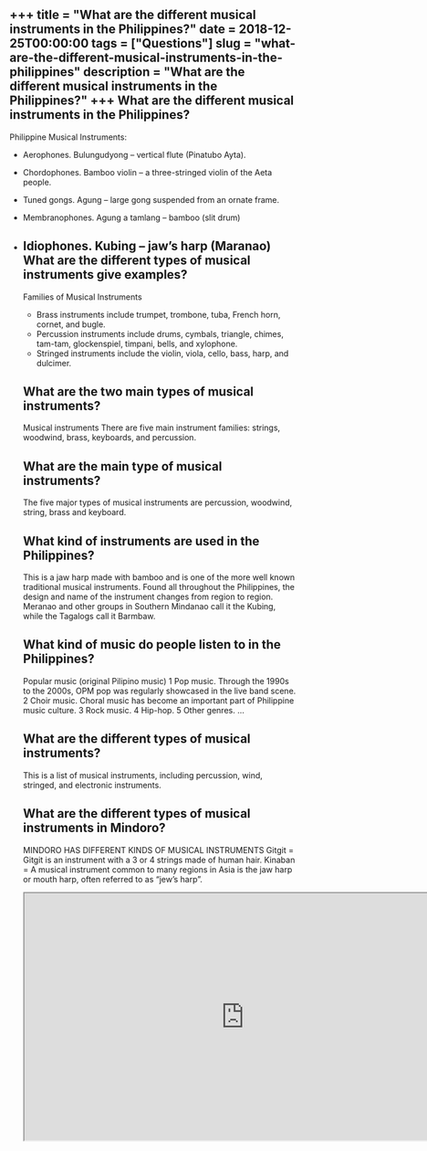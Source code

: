 +++
title = "What are the different musical instruments in the Philippines?"
date = 2018-12-25T00:00:00
tags = ["Questions"]
slug = "what-are-the-different-musical-instruments-in-the-philippines"
description = "What are the different musical instruments in the Philippines?"
+++
What are the different musical instruments in the Philippines?
--------------------------------------------------------------

Philippine Musical Instruments:

- Aerophones. Bulungudyong – vertical flute (Pinatubo Ayta).
- Chordophones. Bamboo violin – a three-stringed violin of the Aeta people.
- Tuned gongs. Agung – large gong suspended from an ornate frame.
- Membranophones. Agung a tamlang – bamboo (slit drum)
- Idiophones. Kubing – jaw’s harp (Maranao) What are the different types of musical instruments give examples?
    ------------------------------------------------------------------
    
    Families of Musical Instruments
    
    
    - Brass instruments include trumpet, trombone, tuba, French horn, cornet, and bugle.
    - Percussion instruments include drums, cymbals, triangle, chimes, tam-tam, glockenspiel, timpani, bells, and xylophone.
    - Stringed instruments include the violin, viola, cello, bass, harp, and dulcimer.
    
    What are the two main types of musical instruments?
    ---------------------------------------------------
    
    Musical instruments There are five main instrument families: strings, woodwind, brass, keyboards, and percussion.
    
    What are the main type of musical instruments?
    ----------------------------------------------
    
    The five major types of musical instruments are percussion, woodwind, string, brass and keyboard.
    
    What kind of instruments are used in the Philippines?
    -----------------------------------------------------
    
    This is a jaw harp made with bamboo and is one of the more well known traditional musical instruments. Found all throughout the Philippines, the design and name of the instrument changes from region to region. Meranao and other groups in Southern Mindanao call it the Kubing, while the Tagalogs call it Barmbaw.
    
    What kind of music do people listen to in the Philippines?
    ----------------------------------------------------------
    
    Popular music (original Pilipino music) 1 Pop music. Through the 1990s to the 2000s, OPM pop was regularly showcased in the live band scene. 2 Choir music. Choral music has become an important part of Philippine music culture. 3 Rock music. 4 Hip-hop. 5 Other genres. …
    
    What are the different types of musical instruments?
    ----------------------------------------------------
    
    This is a list of musical instruments, including percussion, wind, stringed, and electronic instruments.
    
    What are the different types of musical instruments in Mindoro?
    ---------------------------------------------------------------
    
    MINDORO HAS DIFFERENT KINDS OF MUSICAL INSTRUMENTS Gitgit = Gitgit is an instrument with a 3 or 4 strings made of human hair. Kinaban = A musical instrument common to many regions in Asia is the jaw harp or mouth harp, often referred to as “jew’s harp”.
    
    <iframe allow="accelerometer; autoplay; clipboard-write; encrypted-media; gyroscope; picture-in-picture" allowfullscreen="" class="__youtube_prefs__  epyt-is-override  no-lazyload" data-no-lazy="1" data-origheight="433" data-origwidth="770" data-skipgform_ajax_framebjll="" height="433" id="_ytid_16648" loading="lazy" src="https://www.youtube.com/embed/QUi6lE-KNHA?enablejsapi=1&autoplay=0&cc_load_policy=0&cc_lang_pref=&iv_load_policy=1&loop=0&modestbranding=0&rel=1&fs=1&playsinline=0&autohide=2&theme=dark&color=red&controls=1&" title="YouTube player" width="770"></iframe>